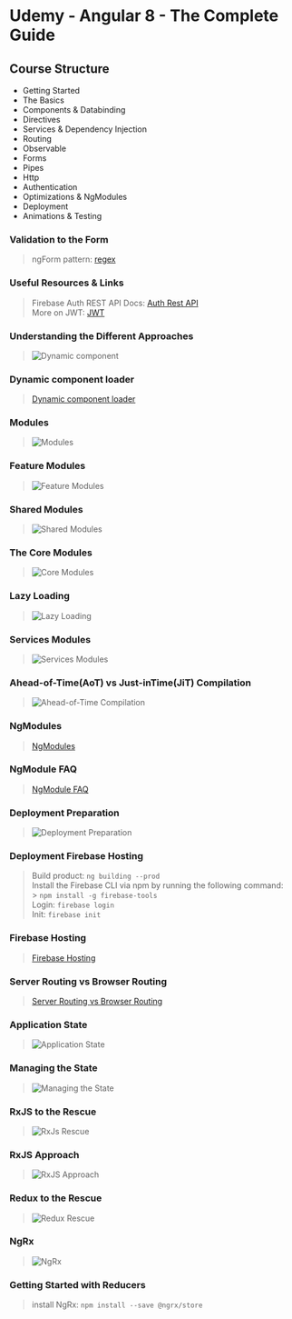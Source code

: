 <h1>Udemy - Angular 8 - The Complete Guide</h1>
<h2> Course Structure</h2>

- Getting Started
- The Basics
- Components & Databinding
- Directives
- Services & Dependency Injection
- Routing
- Observable
- Forms
- Pipes
- Http
- Authentication
- Optimizations & NgModules
- Deployment
- Animations & Testing

<h3>Validation to the Form</h3>

> ngForm
> pattern: [regex](https://regexr.com/)

<h3>Useful Resources & Links</h3>

> Firebase Auth REST API Docs: [Auth Rest API](https://firebase.google.com/docs/reference/rest/auth) <br>
> More on JWT: [JWT](https://jwt.io)

<h3>Understanding the Different Approaches</h3>

> ![Dynamic component](src/static/images/dynamic_components.png)

<h3>Dynamic component loader</h3>

> [Dynamic component loader](https://angular.io/guide/dynamic-component-loader)

<h3>Modules</h3>

> ![Modules](src/static/images/modules.png)

<h3>Feature Modules</h3>

> ![Feature Modules](src/static/images/feature_modules.png)

<h3>Shared Modules</h3>

> ![Shared Modules](src/static/images/shared_modules.png)

<h3>The Core Modules</h3>

> ![Core Modules](src/static/images/core_modules.png)

<h3>Lazy Loading</h3>

> ![Lazy Loading](src/static/images/lazy_loading.png)

<h3>Services Modules</h3>

> ![Services Modules](src/static/images/services_modules.png)

<h3>Ahead-of-Time(AoT) vs Just-inTime(JiT) Compilation</h3>

> ![Ahead-of-Time Compilation](src/static/images/AoT_JiT.png)

<h3>NgModules</h3>

> [NgModules](https://angular.io/guide/ngmodules)

<h3>NgModule FAQ</h3>

> [NgModule FAQ](https://angular.io/guide/ngmodule-faq)

<h3>Deployment Preparation</h3>

> ![Deployment Preparation](src/static/images/deployment.png)

<h3>Deployment Firebase Hosting</h3>

> Build product: `ng building --prod` <br>
> Install the Firebase CLI via npm by running the following command: <br> > `npm install -g firebase-tools` <br>
> Login: `firebase login` <br>
> Init: `firebase init`

<h3>Firebase Hosting</h3>

> [Firebase Hosting](https://firebase.google.com/docs/hosting)

<h3>Server Routing vs Browser Routing</h3>

> [Server Routing vs Browser Routing](https://academind.com/learn/angular/angular-q-a/#how-to-fix-broken-routes-after-deployment)

<h3>Application State</h3>

> ![Application State](src/static/images/application_state.png)

<h3>Managing the State</h3>

> ![Managing the State](src/static/images/managing_state.png)

<h3>RxJS to the Rescue</h3>

> ![RxJs Rescue](src/static/images/rxjs_rescue.png)

<h3>RxJS Approach</h3>

> ![RxJS Approach](src/static/images/rxjs_approach.png)

<h3>Redux to the Rescue</h3>

> ![Redux Rescue](src/static/images/redux_rescue.png)

<h3>NgRx</h3>

> ![NgRx](src/static/images/ngrx.png)

<h3> Getting Started with Reducers </h3>

> install NgRx: `npm install --save @ngrx/store`
